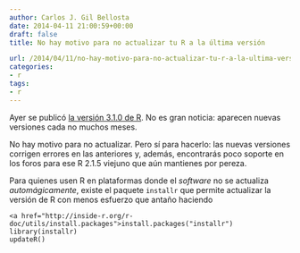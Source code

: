 ```yaml
---
author: Carlos J. Gil Bellosta
date: 2014-04-11 21:00:59+00:00
draft: false
title: No hay motivo para no actualizar tu R a la última versión

url: /2014/04/11/no-hay-motivo-para-no-actualizar-tu-r-a-la-ultima-version/
categories:
- r
tags:
- r
---
```


Ayer se publicó [la versión 3.1.0 de R](https://stat.ethz.ch/pipermail/r-announce/2014/000572.html). No es gran noticia: aparecen nuevas versiones cada no muchos meses.

No hay motivo para no actualizar. Pero sí para hacerlo: las nuevas versiones corrigen errores en las anteriores y, además, encontrarás poco soporte en los foros para ese R 2.1.5 viejuno que aún mantienes por pereza.

Para quienes usen R en plataformas donde el _software_ no se actualiza _automágicamente_, existe el paquete `installr` que permite actualizar la versión de R con menos esfuerzo que antaño haciendo



    <a href="http://inside-r.org/r-doc/utils/install.packages">install.packages("installr")
    library(installr)
    updateR()
